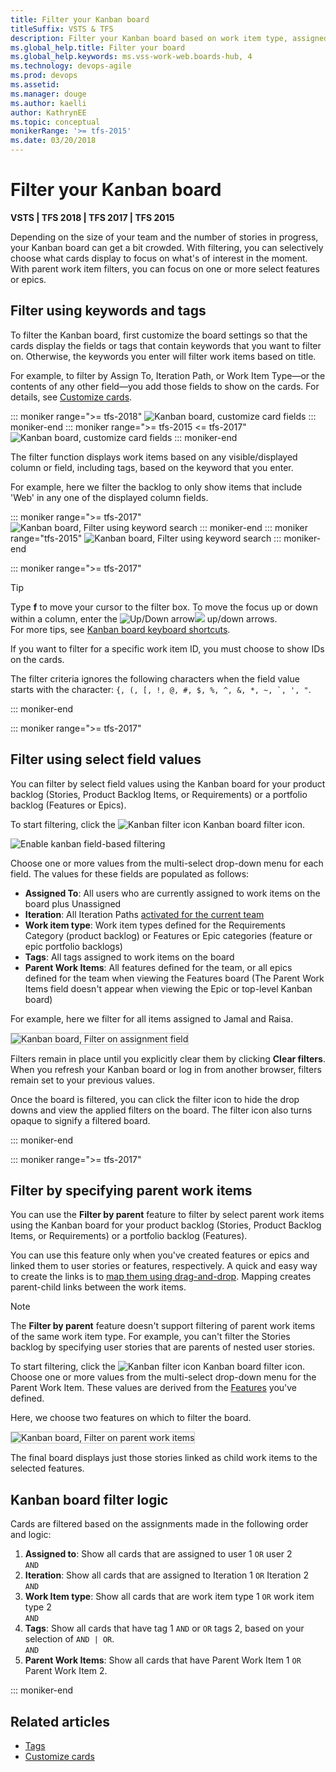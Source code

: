 ```yaml
---
title: Filter your Kanban board 
titleSuffix: VSTS & TFS
description: Filter your Kanban board based on work item type, assigned to, iteration or sprint, tags, or parent work items
ms.global_help.title: Filter your board
ms.global_help.keywords: ms.vss-work-web.boards-hub, 4    
ms.technology: devops-agile
ms.prod: devops
ms.assetid:  
ms.manager: douge
ms.author: kaelliauthor: KathrynEE
ms.topic: conceptual
monikerRange: '>= tfs-2015'
ms.date: 03/20/2018
---
```


# Filter your Kanban board

<b>VSTS | TFS 2018 | TFS 2017 | TFS 2015</b>  

<!---
> [!NOTE]   
> Filtering of the Kanban board is not a supported feature in TFS 2013. Consider upgrading to a later TFS version.
-->


<a id="filter"></a>

Depending on the size of your team and the number of stories in progress, your Kanban board can get a bit crowded. With filtering, you can selectively choose what cards display to focus on what's of interest in the moment. With parent work item filters, you can focus on one or more select features or epics.  


<a id="text-filter"></a>
## Filter using keywords and tags 

To filter the Kanban board, first customize the board settings so that the cards display the fields or tags that contain keywords that you want to filter on. Otherwise, the keywords you enter will filter work items based on title.    

For example, to filter by Assign To, Iteration Path, or Work Item Type&mdash;or the contents of any other field&mdash;you add those fields to show on the cards. For details, see [Customize cards](../customize/customize-cards.md).  

::: moniker range=">= tfs-2018"
![Kanban board, customize card fields](_img/filter/filter-kb-card-field-settings-ts.png)
::: moniker-end
::: moniker range=">= tfs-2015 <= tfs-2017"
![Kanban board, customize card fields](_img/filter-kb-card-field-settings.png)
::: moniker-end

The filter function displays work items based on any visible/displayed column or field, including tags, based on the keyword that you enter. 

For example, here we filter the backlog to only show items that include 'Web' in any one of the displayed column fields.  

::: moniker range=">= tfs-2017"
![Kanban board, Filter using keyword search](../kanban/_img/filter/filter-options-web.png)
::: moniker-end
::: moniker range="tfs-2015"
![Kanban board, Filter using keyword search](../kanban/_img/filter-kb-filter-text-web.png)
::: moniker-end


::: moniker range=">= tfs-2017"
> [!TIP]  
>Type **f** to move your cursor to the filter box. To move the focus up or down within a column, enter the ![Up/Down arrow](../_img/icons/Arrow_Up.png)![ ](../_img/icons/Arrow_Down.png) up/down arrows.    
>For more tips, see [Kanban board keyboard shortcuts](kanban-board-keyboard-shortcuts.md).
 
If you want to filter for a specific work item ID, you must choose to show IDs on the cards. 

The filter criteria ignores the following characters when the field value starts with the character: ```{, (, [, !, @, #, $, %, ^, &, *, ~, `, ', "```.

::: moniker-end

::: moniker range=">= tfs-2017"

<a id="field-filter"></a>
## Filter using select field values  

<!---
> [!NOTE]    
><b>Feature availability: </b>Filter by select fields is available from VSTS and TFS 2017 and later versions.  
-->

You can filter by select field values using the Kanban board for your product backlog (Stories, Product Backlog Items, or Requirements) or a portfolio backlog (Features or Epics). 

To start filtering, click the ![Kanban filter icon](../_img/icons/kanban-filter-icon.png) Kanban board filter icon. 

![Enable kanban field-based filtering](_img/filter/filter-kb-choose-filter.png)

Choose one or more values from the multi-select drop-down menu for each field. The values for these fields are populated  as follows: 
- **Assigned To**: All users who are currently assigned to work items on the board plus Unassigned  
- **Iteration**: All Iteration Paths [activated for the current team](../scrum/define-sprints.md)   
- **Work item type**: Work item types defined for the Requirements Category (product backlog) or Features or Epic categories (feature or epic portfolio backlogs)  
- **Tags**: All tags assigned to work items on the board  
- **Parent Work Items**: All features defined for the team, or all epics defined for the team when viewing the Features board (The Parent Work Items field doesn't appear when viewing the Epic or top-level Kanban board)  

For example, here we filter for all items assigned to Jamal and Raisa. 

<img src="../kanban/_img/filter-kb-filters-chosen.png" alt="Kanban board, Filter on assignment field" style="border: 1px solid #C3C3C3;" />  

Filters remain in place until you explicitly clear them by clicking **Clear filters**. When you refresh your Kanban board or log in from another browser, filters remain set to your previous values. 

Once the board is filtered, you can click the filter icon to hide the drop downs and view the applied filters on the board. The filter icon also turns opaque to signify a filtered board.

::: moniker-end

::: moniker range=">= tfs-2017"
<a id="parent-filter"></a>
## Filter by specifying parent work items

<!---
> [!NOTE]    
><b>Feature availability: </b>The **Filter by parent** feature is available from VSTS and TFS 2017 and later versions.  
-->

You can use the **Filter by parent** feature to filter by select parent work items using the Kanban board for your product backlog (Stories, Product Backlog Items, or Requirements) or a portfolio backlog (Features).

You can use this feature only when you've created features or epics and linked them to user stories or features, respectively. A quick and easy way to create the links is to [map them using drag-and-drop](../backlogs/organize-backlog.md). Mapping creates parent-child links between the work items. 
 
> [!NOTE]    
>The **Filter by parent**  feature doesn't support filtering of parent work items of the same work item type. For example, you can't filter the Stories backlog by specifying user stories that are parents of nested user stories.     

To start filtering, click the ![Kanban filter icon](../_img/icons/kanban-filter-icon.png) Kanban board filter icon. Choose one or more values from the multi-select drop-down menu for the Parent Work Item. These values are derived from the [Features](kanban-epics-features-stories.md) you've defined.  

Here, we choose two features on which to filter the board.  

<img src="_img/filter-kb-choose-parent-work-items.png" alt="Kanban board, Filter on parent work items" style="border: 1px solid #C3C3C3;" />  

The final board displays just those stories linked as child work items to the selected features.


<a id="filter-logic"></a>
## Kanban board filter logic    
Cards are filtered based on the assignments made in the following order and logic: 
 
1. **Assigned to**:  Show all cards that are assigned to user 1 ```OR``` user 2  
	```AND```  
2. **Iteration**: Show all cards that are assigned to Iteration 1 ```OR```  Iteration 2  
	```AND```  
3. **Work Item type**: Show all cards that are work item type 1 ```OR``` work item type 2  
	```AND```  
4.	**Tags**: Show all cards that have tag 1 ```AND``` or ```OR``` tags 2, based on your selection of ```AND | OR```.  
	```AND```  
5.	**Parent Work Items**: Show all cards that have Parent Work Item 1 ```OR``` Parent Work Item 2.   

::: moniker-end



## Related articles  
- [Tags](../track/add-tags-to-work-items.md) 
- [Customize cards](../customize/customize-cards.md)



<!---
<table>
<tr>
<th>Filter options </th>
<th>TFS 2015 </th>
<th>VSTS, TFS 2018, TFS 2017 </th>
</tr>


<tr>
<td align="left">[Filter by keyword and tags](#text-filter)</td>
<td>![checkmark](../_img/icons/checkmark.png)</td>
<td>![checkmark](../_img/icons/checkmark.png)</td>
</tr>


<tr>
<td align="left">
[Filter by select field values](#field-filter)
</td>
<td>   </td>
<td>![checkmark](../_img/icons/checkmark.png)</td>
</tr>

<tr>
<td align="left">
[Filter by parent work items](#parent-filter)
</td>
<td>   </td>
<td>![checkmark](../_img/icons/checkmark.png)</td>
</tr>

</table>

-->

